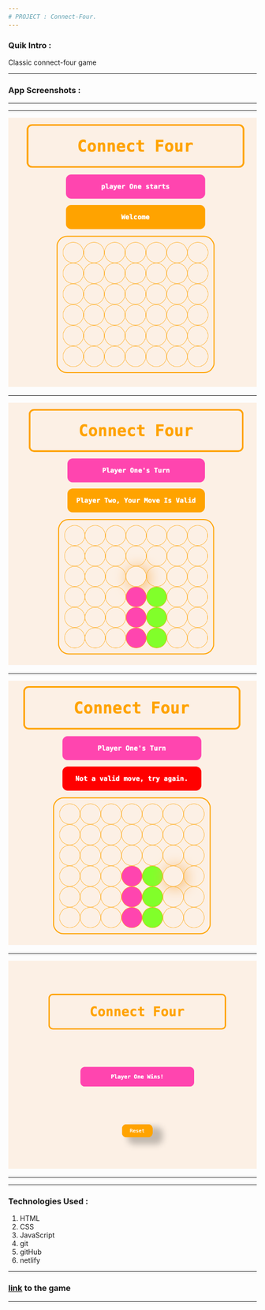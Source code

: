 ```yaml
---
# PROJECT : Connect-Four.
---
```


### Quik Intro :

Classic connect-four game

---

### App Screenshots :

---

---

![Main-page](readme/img1.png)

---

![Main-page](readme/img2.png)

---

![Main-page](readme/img3.png)

---

![Main-page](readme/img4.png)

---

---

### Technologies Used :

1. HTML
2. CSS
3. JavaScript
4. git
5. gitHub
6. netlify

---

### [link](https://cocky-goodall-e34f0c.netlify.app) to the game

---
